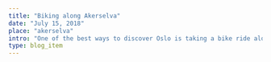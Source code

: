 ```yaml
---
title: "Biking along Akerselva"
date: "July 15, 2018"
place: "akerselva"
intro: "One of the best ways to discover Oslo is taking a bike ride along Akerselva. Along the trail are beautiful sceneries including parks, street arts, cafes, bridges, waterfalls, restaurants and museums."
type: blog_item
---
```


